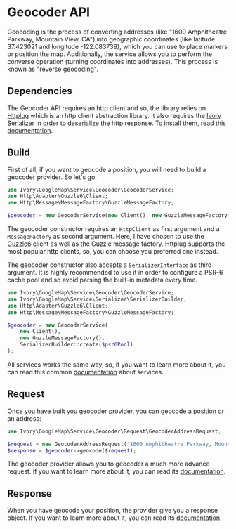 # Geocoder API

Geocoding is the process of converting addresses (like "1600 Amphitheatre Parkway, Mountain View, CA") into geographic
coordinates (like latitude 37.423021 and longitude -122.083739), which you can use to place markers or position the map.
Additionally, the service allows you to perform the converse operation (turning coordinates into addresses). This
process is known as "reverse geocoding".

## Dependencies

The Geocoder API requires an http client and so, the library relies on [Httplug](http://httplug.io/) which is an http 
client abstraction library. It also requires the [Ivory Serializer](https://github.com/bresam/ivory-serializer) in 
order to deserialize the http response. To install them, read this [documentation](/docs/installation.md).

## Build

First of all, if you want to geocode a position, you will need to build a geocoder provider. So let's go:

``` php
use Ivory\GoogleMap\Service\Geocoder\GeocoderService;
use Http\Adapter\Guzzle6\Client;
use Http\Message\MessageFactory\GuzzleMessageFactory;

$geocoder = new GeocoderService(new Client(), new GuzzleMessageFactory());
```

The geocoder constructor requires an `HttpClient` as first argument and a `MessageFactory` as second argument. Here, 
I have chosen to use the [Guzzle6](http://docs.guzzlephp.org/en/latest/psr7.html) client as well as the Guzzle message 
factory. Httplug supports the most popular http clients, so, you can choose you preferred one instead.

The geocoder constructor also accepts a `SerializerInterface` as third argument. It is highly recommended to use it in 
order to configure a PSR-6 cache pool and so avoid parsing the built-in metadata every time.  

``` php
use Ivory\GoogleMap\Service\Geocoder\GeocoderService;
use Ivory\GoogleMap\Service\Serializer\SerializerBuilder;
use Http\Adapter\Guzzle6\Client;
use Http\Message\MessageFactory\GuzzleMessageFactory;

$geocoder = new GeocoderService(
    new Client(),
    new GuzzleMessageFactory(),
    SerializerBuilder::create($psr6Pool)
);
```

All services works the same way, so, if you want to learn more about it, you can read this common 
[documentation](/docs/service/service.md) about services.

## Request

Once you have built you geocoder provider, you can geocode a position or an address:

``` php
use Ivory\GoogleMap\Service\Geocoder\Request\GeocoderAddressRequest;

$request = new GeocoderAddressRequest('1600 Amphitheatre Parkway, Mountain View, CA');
$response = $geocoder->geocode($request);
```

The geocoder provider allows you to geocoder a much more advance request. If you want to learn more about it, you can 
read its [documentation](/docs/service/geocoder/geocoder_request.md).

## Response

When you have geocode your position, the provider give you a response object. If you want to learn more about it, you 
can read its [documentation](/docs/service/geocoder/geocoder_response.md).
